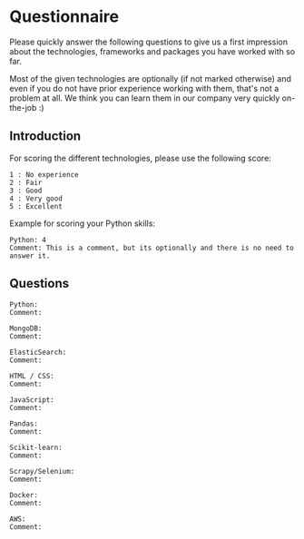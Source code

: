 # Questionnaire

Please quickly answer the following questions to give us a first impression about the technologies, frameworks and packages you have worked with so far. 

Most of the given technologies are optionally (if not marked otherwise) and even if you do not have prior experience working with them, that's not a problem at all. We think you can learn them in our company very quickly on-the-job :)

## Introduction
For scoring the different technologies, please use the following score:

```
1 : No experience
2 : Fair
3 : Good
4 : Very good
5 : Excellent 
```

Example for scoring your Python skills:
```
Python: 4
Comment: This is a comment, but its optionally and there is no need to answer it.
```

## Questions

```
Python: 
Comment: 
```

```
MongoDB: 
Comment: 
```

```
ElasticSearch: 
Comment: 
```

```
HTML / CSS: 
Comment: 
```

```
JavaScript: 
Comment: 
```

```
Pandas: 
Comment: 
```

```
Scikit-learn: 
Comment: 
```

```
Scrapy/Selenium: 
Comment: 
```

```
Docker: 
Comment: 
```

```
AWS: 
Comment: 
```

